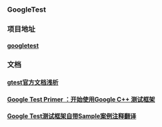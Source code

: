 ### GoogleTest

### 项目地址

#### [googletest](https://github.com/google/googletest)

### 文档

#### [gtest官方文档浅析](https://www.cnblogs.com/duxiuxing/p/4286645.html)

#### [Google Test Primer ：开始使用Google C++ 测试框架](http://ray-leex.iteye.com/blog/212024)

#### [Google Test测试框架自带Sample案例注释翻译](http://mzhx-com.iteye.com/blog/1673469)



